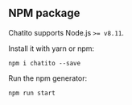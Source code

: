 ## NPM package

Chatito supports Node.js `>= v8.11`.

Install it with yarn or npm:
```
npm i chatito --save
```

Run the npm generator:

```
npm run start
```
